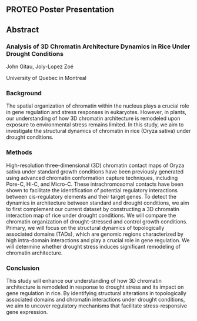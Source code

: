 ## PROTEO Poster Presentation  

## Abstract  

### Analysis of 3D Chromatin Architecture Dynamics in Rice Under Drought Conditions  

John Gitau, Joly-Lopez Zoé  

University of Quebec in Montreal


### Background
The spatial organization of chromatin within the nucleus plays a crucial role in gene
regulation and stress responses in eukaryotes. However, in plants, our understanding of how
3D chromatin architecture is remodeled upon exposure to environmental stress remains
limited. In this study, we aim to investigate the structural dynamics of chromatin in rice
(Oryza sativa) under drought conditions.  

### Methods
High-resolution three-dimensional (3D) chromatin contact maps of Oryza sativa under
standard growth conditions have been previously generated using advanced chromatin
conformation capture techniques, including Pore-C, Hi-C, and Micro-C. These intrachromosomal contacts have been shown to facilitate the identification of potential
regulatory interactions between cis-regulatory elements and their target genes. To detect
the dynamics in architecture between standard and drought conditions, we aim to first
complement our current dataset by constructing a 3D chromatin interaction map of rice
under drought conditions.
We will compare the chromatin organization of drought-stressed and control growth
conditions. Primary, we will focus on the structural dynamics of topologically associated
domains (TADs), which are genomic regions characterized by high intra-domain interactions
and play a crucial role in gene regulation. We will determine whether drought stress induces
significant remodeling of chromatin architecture.  

### Conclusion
This study will enhance our understanding of how 3D chromatin architecture is remodeled in
response to drought stress and its impact on gene regulation in rice. By identifying structural
alterations in topologically associated domains and chromatin interactions under drought
conditions,  we aim to uncover regulatory mechanisms that facilitate stress-responsive gene
expression.
